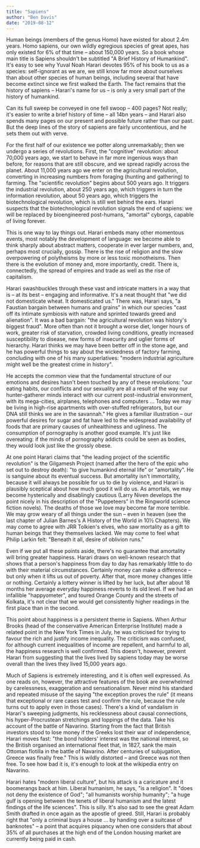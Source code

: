 ```yaml
---
title: "Sapiens"
author: "Ben Davis"
date: "2019-08-12"
---
```


Human beings (members of the genus Homo) have existed for about 2.4m years. Homo sapiens, our own wildly egregious species of great apes, has only existed for 6% of that time – about 150,000 years. So a book whose main title is Sapiens shouldn't be subtitled "A Brief History of Humankind". It's easy to see why Yuval Noah Harari devotes 95% of his book to us as a species: self-ignorant as we are, we still know far more about ourselves than about other species of human beings, including several that have become extinct since we first walked the Earth. The fact remains that the history of sapiens – Harari's name for us – is only a very small part of the history of humankind.

Can its full sweep be conveyed in one fell swoop – 400 pages? Not really; it's easier to write a brief history of time – all 14bn years – and Harari also spends many pages on our present and possible future rather than our past. But the deep lines of the story of sapiens are fairly uncontentious, and he sets them out with verve.

For the first half of our existence we potter along unremarkably; then we undergo a series of revolutions. First, the "cognitive" revolution: about 70,000 years ago, we start to behave in far more ingenious ways than before, for reasons that are still obscure, and we spread rapidly across the planet. About 11,000 years ago we enter on the agricultural revolution, converting in increasing numbers from foraging (hunting and gathering) to farming. The "scientific revolution" begins about 500 years ago. It triggers the industrial revolution, about 250 years ago, which triggers in turn the information revolution, about 50 years ago, which triggers the biotechnological revolution, which is still wet behind the ears. Harari suspects that the biotechnological revolution signals the end of sapiens: we will be replaced by bioengineered post-humans, "amortal" cyborgs, capable of living forever.

This is one way to lay things out. Harari embeds many other momentous events, most notably the development of language: we become able to think sharply about abstract matters, cooperate in ever larger numbers, and, perhaps most crucially, gossip. There is the rise of religion and the slow overpowering of polytheisms by more or less toxic monotheisms. Then there is the evolution of money and, more importantly, credit. There is, connectedly, the spread of empires and trade as well as the rise of capitalism.

Harari swashbuckles through these vast and intricate matters in a way that is – at its best – engaging and informative. It's a neat thought that "we did not domesticate wheat. It domesticated us." There was, Harari says, "a Faustian bargain between humans and grains" in which our species "cast off its intimate symbiosis with nature and sprinted towards greed and alienation". It was a bad bargain: "the agricultural revolution was history's biggest fraud". More often than not it brought a worse diet, longer hours of work, greater risk of starvation, crowded living conditions, greatly increased susceptibility to disease, new forms of insecurity and uglier forms of hierarchy. Harari thinks we may have been better off in the stone age, and he has powerful things to say about the wickedness of factory farming, concluding with one of his many superlatives: "modern industrial agriculture might well be the greatest crime in history".

He accepts the common view that the fundamental structure of our emotions and desires hasn't been touched by any of these revolutions: "our eating habits, our conflicts and our sexuality are all a result of the way our hunter-gatherer minds interact with our current post-industrial environment, with its mega-cities, airplanes, telephones and computers … Today we may be living in high-rise apartments with over-stuffed refrigerators, but our DNA still thinks we are in the savannah." He gives a familiar illustration – our powerful desires for sugar and fat have led to the widespread availability of foods that are primary causes of unhealthiness and ugliness. The consumption of pornography is another good example. It's just like overeating: if the minds of pornography addicts could be seen as bodies, they would look just like the grossly obese.

At one point Harari claims that "the leading project of the scientific revolution" is the Gilgamesh Project (named after the hero of the epic who set out to destroy death): "to give humankind eternal life" or "amortality". He is sanguine about its eventual success. But amortality isn't immortality, because it will always be possible for us to die by violence, and Harari is plausibly sceptical about how much good it will do us. As amortals, we may become hysterically and disablingly cautious (Larry Niven develops the point nicely in his description of the "Puppeteers" in the Ringworld science fiction novels). The deaths of those we love may become far more terrible. We may grow weary of all things under the sun – even in heaven (see the last chapter of Julian Barnes's A History of the World in 10½ Chapters). We may come to agree with JRR Tolkien's elves, who saw mortality as a gift to human beings that they themselves lacked. We may come to feel what Philip Larkin felt: "Beneath it all, desire of oblivion runs."

Even if we put all these points aside, there's no guarantee that amortality will bring greater happiness. Harari draws on well-known research that shows that a person's happiness from day to day has remarkably little to do with their material circumstances. Certainly money can make a difference – but only when it lifts us out of poverty. After that, more money changes little or nothing. Certainly a lottery winner is lifted by her luck, but after about 18 months her average everyday happiness reverts to its old level. If we had an infallible "happyometer", and toured Orange County and the streets of Kolkata, it's not clear that we would get consistently higher readings in the first place than in the second.

This point about happiness is a persistent theme in Sapiens. When Arthur Brooks (head of the conservative American Enterprise Institute) made a related point in the New York Times in July, he was criticised for trying to favour the rich and justify income inequality. The criticism was confused, for although current inequalities of income are repellent, and harmful to all, the happiness research is well confirmed. This doesn't, however, prevent Harari from suggesting that the lives lived by sapiens today may be worse overall than the lives they lived 15,000 years ago.

Much of Sapiens is extremely interesting, and it is often well expressed. As one reads on, however, the attractive features of the book are overwhelmed by carelessness, exaggeration and sensationalism. Never mind his standard and repeated misuse of the saying "the exception proves the rule" (it means that exceptional or rare cases test and confirm the rule, because the rule turns out to apply even in those cases). There's a kind of vandalism in Harari's sweeping judgments, his recklessness about causal connections, his hyper-Procrustean stretchings and loppings of the data. Take his account of the battle of Navarino. Starting from the fact that British investors stood to lose money if the Greeks lost their war of independence, Harari moves fast: "the bond holders' interest was the national interest, so the British organised an international fleet that, in 1827, sank the main Ottoman flotilla in the battle of Navarino. After centuries of subjugation, Greece was finally free." This is wildly distorted – and Greece was not then free. To see how bad it is, it's enough to look at the wikipedia entry on Navarino.

Harari hates "modern liberal culture", but his attack is a caricature and it boomerangs back at him. Liberal humanism, he says, "is a religion". It "does not deny the existence of God"; "all humanists worship humanity"; "a huge gulf is opening between the tenets of liberal humanism and the latest findings of the life sciences". This is silly. It's also sad to see the great Adam Smith drafted in once again as the apostle of greed. Still, Harari is probably right that "only a criminal buys a house … by handing over a suitcase of banknotes" – a point that acquires piquancy when one considers that about 35% of all purchases at the high end of the London housing market are currently being paid in cash.
